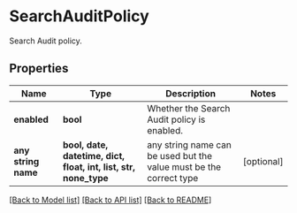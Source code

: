 # SearchAuditPolicy

Search Audit policy.

## Properties
Name | Type | Description | Notes
------------ | ------------- | ------------- | -------------
**enabled** | **bool** | Whether the Search Audit policy is enabled. | 
**any string name** | **bool, date, datetime, dict, float, int, list, str, none_type** | any string name can be used but the value must be the correct type | [optional]

[[Back to Model list]](../README.md#documentation-for-models) [[Back to API list]](../README.md#documentation-for-api-endpoints) [[Back to README]](../README.md)



